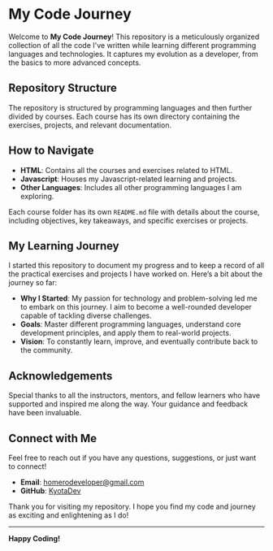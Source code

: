 # My Code Journey

Welcome to **My Code Journey**! This repository is a meticulously organized collection of all the code I've written while learning different programming languages and technologies. It captures my evolution as a developer, from the basics to more advanced concepts.

## Repository Structure

The repository is structured by programming languages and then further divided by courses. Each course has its own directory containing the exercises, projects, and relevant documentation.


## How to Navigate

- **HTML**: Contains all the courses and exercises related to HTML.
- **Javascript**: Houses my Javascript-related learning and projects.
- **Other Languages**: Includes all other programming languages I am exploring.

Each course folder has its own `README.md` file with details about the course, including objectives, key takeaways, and specific exercises or projects.

## My Learning Journey

I started this repository to document my progress and to keep a record of all the practical exercises and projects I have worked on. Here’s a bit about the journey so far:

- **Why I Started**: My passion for technology and problem-solving led me to embark on this journey. I aim to become a well-rounded developer capable of tackling diverse challenges.
- **Goals**: Master different programming languages, understand core development principles, and apply them to real-world projects.
- **Vision**: To constantly learn, improve, and eventually contribute back to the community.

## Acknowledgements

Special thanks to all the instructors, mentors, and fellow learners who have supported and inspired me along the way. Your guidance and feedback have been invaluable.

## Connect with Me

Feel free to reach out if you have any questions, suggestions, or just want to connect!

- **Email**: homerodeveloper@gmail.com
- **GitHub**: [KyotaDev](https://github.com/KyotaDev)

Thank you for visiting my repository. I hope you find my code and journey as exciting and enlightening as I do!

---

**Happy Coding!**
